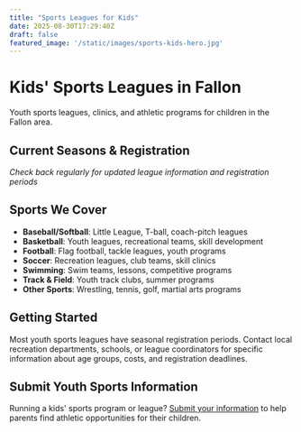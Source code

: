 ```yaml
---
title: "Sports Leagues for Kids"
date: 2025-08-30T17:29:40Z
draft: false
featured_image: '/static/images/sports-kids-hero.jpg'
---
```


# Kids' Sports Leagues in Fallon

Youth sports leagues, clinics, and athletic programs for children in the Fallon area.

## Current Seasons & Registration

*Check back regularly for updated league information and registration periods*

## Sports We Cover

- **Baseball/Softball**: Little League, T-ball, coach-pitch leagues
- **Basketball**: Youth leagues, recreational teams, skill development
- **Football**: Flag football, tackle leagues, youth programs
- **Soccer**: Recreation leagues, club teams, skill clinics
- **Swimming**: Swim teams, lessons, competitive programs
- **Track & Field**: Youth track clubs, summer programs
- **Other Sports**: Wrestling, tennis, golf, martial arts programs

## Getting Started

Most youth sports leagues have seasonal registration periods. Contact local recreation departments, schools, or league coordinators for specific information about age groups, costs, and registration deadlines.

## Submit Youth Sports Information

Running a kids' sports program or league? [Submit your information](/submit/) to help parents find athletic opportunities for their children.